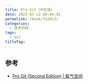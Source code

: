 ```yaml
---
title: Pro Git（中文版）
date: 2022-07-12 00:04:42
permalink: /book/7a3dc3/
categories:
  - 技术科技
tags:
  - Git
titleTag: 
---
```


<!-- more -->

<BookShelf
album="https://cdn.staticaly.com/gh/jonsam-ng/image-hosting@master/oxygen-space/image.599mkigs87o0.webp"
:pages="241"
link="https://www.aliyundrive.com/s/fRmqnQoaEC1"
douban="https://book.douban.com/subject/26208470/"
author="Scott Chacon / Ben Straub"
lang="中文"
/>

## 参考

- [Pro Git (Second Edition) | 氧气空间](https://ox.jonsam.site/book/8063d4/)
